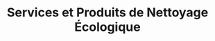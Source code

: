 ---
title: Services et Produits de Nettoyage Écologique
description: ProfiClean offre des services de nettoyage exceptionnels et des produits de nettoyage probiotiques. Pour des services résidentiels et commerciaux et des produits pour votre maison, appelez dès aujourd'hui!

hero1: SÉCURITÉ ET QUALITÉ avec
hero2: ProfiClean 
hero3: Des services de nettoyage exceptionnels et des produits de nettoyage probiotiques haut de gamme.
 
heading1: DÉCOUVREZ LA MEILLEURE FAÇON DE PROFITER D'UN ESPACE DE VIE PLUS SAIN
heading1_sub: Proficlean a développé EkoCleaner, un produit de nettoyage probiotique qui est sûr, efficace et écologique. Cet incroyable nettoyant tout usage est livré dans un emballage zéro déchet que vous pouvez retourner gratuitement pour réutilisation! Il est hautement concentré et conçu pour vous faire économiser de l'argent et pour sauver la planète du gaspillage. Il est exempt de produits chimiques nocifs et de toxines, ce qui vous donne la tranquillité d'esprit en sachant que votre maison est sûre et saine. Tout ce dont vous aurez besoin pour un nettoyage écologique et sain. Essayez-le aujourd'hui ou abonnez-vous pour encore plus d'économies et de tranquillité d'esprit.

benefit1: Biodégradable
benefit1_desc: Ekocleaner est entièrement biodégradable en 28 jours! Tout comme lorsque vous prenez des probiotiques pour rétablir l'équilibre naturel de votre corps, l'utilisation de probiotiques sur les surfaces de votre maison aide à rétablir l'équilibre naturel dans vos espaces de vie. 

benefit2: Sans Danger Pour Les Animaux
benefit2_desc: Si vous avez des animaux domestiques ou des enfants à la maison, vous n'avez pas à vous soucier des interactions nocives ou des effets à long terme sur la santé.

benefit3: Écologique
benefit3_desc: La formule est hautement concentrée pour réduire l'empreinte carbone pendant le transport. Nous utilisons des bouteilles en verre que vous pouvez recycler et nous renvoyer pour une réutilisation gratuite.

heading2: PROBIOTIQUES POUR UNE MAISON SAINE ET UNE PLANÈTE EN SANTÉ
heading2_sub: "Les nettoyants probiotiques utilisent un équilibre de bactéries vivantes pour continuer à nettoyer votre maison longtemps après l'application du produit. Parce que les bactéries changent constamment leur ADN, il est presque impossible de continuer à créer des produits qui les tuent complètement. Tout comme lorsque vous prenez des probiotiques pour garder votre corps en bonne santé, ils peuvent être utilisés dans nos espaces de vie pour aider à nettoyer de manière beaucoup plus durable et écologique. Les probiotiques sont exempts de toxines, de produits chimiques et d'agents pathogènes nocifs et cancérigènes. <br> <br> Utilisez les bactéries à votre avantage! Il n'est pas rare que les gens pensent que toutes les bactéries sont mauvaises, mais ce n'est pas vrai! Il existe certains types de bonnes bactéries, qui sont en fait essentielles pour notre santé et l'équilibre naturel de notre environnement. Et les bonnes bactéries sont au cœur des produits de nettoyage probiotiques de ProfiClean. Nous sommes fiers de NE PAS TUER 99,9% de tous les organismes vivants, mais plutôt d'utiliser les pouvoirs de la nature pour aider à rétablir l'équilibre sain sur les surfaces de votre maison. Si vous recherchez une façon plus saine et plus durable de nettoyer votre maison ou votre entreprise, apprenez-en plus sur les nettoyants probiotiques et essayez les produits EkoCleaner dès aujourd'hui!"

heading3: FORMULE BASÉE SUR LA RECHERCHE ET LA SCIENCE

order_disclaimer: Il n'y a aucun risque pour vous, essayez-le et voyez si c'est pour vous. Sinon, renvoyez-nous simplement votre bouteille (même si elle est vide!) Et nous vous rembourserons tout votre argent ... ET vous garderez les bonus!
order: Commandez EkoCleaner!
link: https://www.ekoaccent.com/fr/produit/nettoyant-toutes-surfaces-sans-toxines-avec-des-probiotiques-dans-un-emballage-zero-dechet

Testimonial1_comment: "Efficace et sûr..."
Testimonial1_name: Kerry S.
Testimonial1: "Depuis que j'ai commencé à utiliser EkoCleaner, je me sens plus tranquille! Il est certainement aussi efficace, sinon meilleur que les produits chimiques agressifs que j'utilisais auparavant. On dirait que cela crée un type de couche protectrice - vraiment sympa."

Testimonial2_comment: "Petit mais puissant..."
Testimonial2_name: Daisy R.
Testimonial2: "Il est étonnant de voir comment cette petite bouteille permet de fabriquer 5 bouteilles de taille régulière avec la même efficacité sinon meilleure! J'ai pu remplacer tant de produits chimiques toxiques et agressifs que j'avais à la maison! Incroyable!"

Testimonial3_comment: Enfin une solution zéro déchet!
Testimonial3_name: Marie P.
Testimonial3: "J'adore ce produit!!! Non seulement il est sans danger pour moi et l'environnement, mais il est livré dans une bouteille en verre que je peux retourner à l'entreprise pour une réutilisation ET je n'ai même pas à payer les frais de port une fois que j'ai 10 bouteilles pour le retour! Merci EkoCleaner de m'avoir enfin permis d'atteindre mes objectifs de zéro déchet dans mon nettoyage!"

Testimonial4_comment: Ça fait vraiment une différence...
Testimonial4_name: Steve J.
Testimonial4: Produit incroyable! Merci!

service1: ENTRETIEN DE PLANCHER
service1_desc: Entretenez vos planchers et assurez un environnement sain et sécuritaire dans votre établissement tout en économisant gros sur les réparations et l'entretien!

service2: NETTOYAGE COMMERCIAL
service2_desc: Nous desservons la région de Montréal et du Grand Montréal en offrant des services professionnels de nettoyage et de désinfection de haute qualité aux petites et moyennes entreprises et des services de conciergerie aux associations de condos.

service3: NETTOYAGE RÉSIDENTIEL
service3_desc: Nous promouvons et encourageons activement l'utilisation de matériaux et de solutions de nettoyage écologiques pour garantir que votre maison soit étincelante et surtout sûre!


cta: DES QUESTIONS SUR NOS PRODUITS OU SERVICES?
cta_sub: 
cta_link: /contact
---